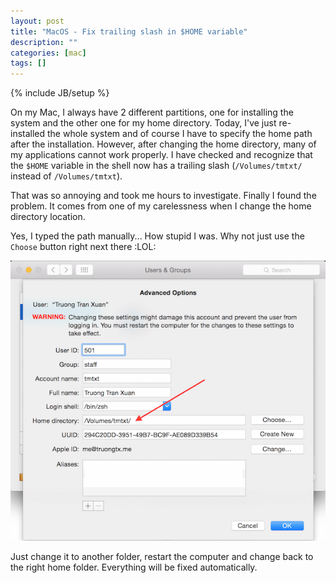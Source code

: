 ```yaml
---
layout: post
title: "MacOS - Fix trailing slash in $HOME variable"
description: ""
categories: [mac]
tags: []
---
```

{% include JB/setup %}

On my Mac, I always have 2 different partitions, one for installing the system
and the other one for my home directory. Today, I've just re-installed the whole
system and of course I have to specify the home path after the installation.
However, after changing the home directory, many of my applications cannot work
properly. I have checked and recognize that the `$HOME` variable in the shell
now has a trailing slash (`/Volumes/tmtxt/` instead of `/Volumes/tmtxt`).

That was so annoying and took me hours to investigate. Finally I found the
problem. It comes from one of my carelessness when I change the home directory
location.

Yes, I typed the path manually... How stupid I was. Why not just use the
`Choose` button right next there :LOL:

![Alt Text](/files/2014-11-28-mac-home-trailing-slash/user.png )

Just change it to another folder, restart the computer and change back to the
right home folder. Everything will be fixed automatically.

<!-- more -->

